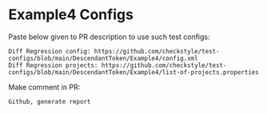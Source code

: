 # Example4 Configs
Paste below given to PR description to use such test configs:
```
Diff Regression config: https://github.com/checkstyle/test-configs/blob/main/DescendantToken/Example4/config.xml
Diff Regression projects: https://github.com/checkstyle/test-configs/blob/main/DescendantToken/Example4/list-of-projects.properties
```
Make comment in PR:
```
Github, generate report
```
